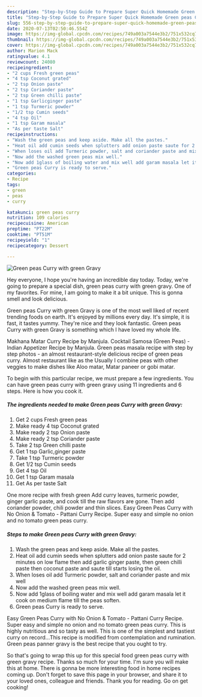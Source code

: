 ```yaml
---
description: "Step-by-Step Guide to Prepare Super Quick Homemade Green peas Curry with green Gravy"
title: "Step-by-Step Guide to Prepare Super Quick Homemade Green peas Curry with green Gravy"
slug: 556-step-by-step-guide-to-prepare-super-quick-homemade-green-peas-curry-with-green-gravy
date: 2020-07-13T02:50:46.554Z
image: https://img-global.cpcdn.com/recipes/749a003a7544e3b2/751x532cq70/green-peas-curry-with-green-gravy-recipe-main-photo.jpg
thumbnail: https://img-global.cpcdn.com/recipes/749a003a7544e3b2/751x532cq70/green-peas-curry-with-green-gravy-recipe-main-photo.jpg
cover: https://img-global.cpcdn.com/recipes/749a003a7544e3b2/751x532cq70/green-peas-curry-with-green-gravy-recipe-main-photo.jpg
author: Marion Mack
ratingvalue: 4.1
reviewcount: 24080
recipeingredient:
- "2 cups Fresh green peas"
- "4 tsp Coconut grated"
- "2 tsp Onion paste"
- "2 tsp Coriander paste"
- "2 tsp Green chilli paste"
- "1 tsp Garlicginger paste"
- "1 tsp Turmeric powder"
- "1/2 tsp Cumin seeds"
- "4 tsp Oil"
- "1 tsp Garam masala"
- "As per taste Salt"
recipeinstructions:
- "Wash the green peas and keep aside. Make all the pastes."
- "Heat oil add cumin seeds when splutters add onion paste saute for 2 minutes on low flame then add garlic ginger paste, then green chilli paste then coconut paste and saute till starts losing the oil."
- "When loses oil add Turmeric powder, salt and coriander paste and mix well"
- "Now add the washed green peas mix well."
- "Now add 1glass of boiling water and mix well add garam masala let it cook on medium flame till the peas soften."
- "Green peas Curry is ready to serve."
categories:
- Recipe
tags:
- green
- peas
- curry

katakunci: green peas curry 
nutrition: 109 calories
recipecuisine: American
preptime: "PT22M"
cooktime: "PT51M"
recipeyield: "1"
recipecategory: Dessert

---
```



![Green peas Curry with green Gravy](https://img-global.cpcdn.com/recipes/749a003a7544e3b2/751x532cq70/green-peas-curry-with-green-gravy-recipe-main-photo.jpg)

Hey everyone, I hope you're having an incredible day today. Today, we're going to prepare a special dish, green peas curry with green gravy. One of my favorites. For mine, I am going to make it a bit unique. This is gonna smell and look delicious.

Green peas Curry with green Gravy is one of the most well liked of recent trending foods on earth. It's enjoyed by millions every day. It's simple, it is fast, it tastes yummy. They're nice and they look fantastic. Green peas Curry with green Gravy is something which I have loved my whole life.

Makhana Matar Curry Recipe by Manjula. Cocktail Samosa (Green Peas) - Indian Appetizer Recipe by Manjula. Green peas masala recipe with step by step photos - an almost restaurant-style delicious recipe of green peas curry. Almost restaurant like as the Usually I combine peas with other veggies to make dishes like Aloo matar, Matar paneer or gobi matar.


To begin with this particular recipe, we must prepare a few ingredients. You can have green peas curry with green gravy using 11 ingredients and 6 steps. Here is how you cook it.

<!--inarticleads1-->

##### The ingredients needed to make Green peas Curry with green Gravy:

1. Get 2 cups Fresh green peas
1. Make ready 4 tsp Coconut grated
1. Make ready 2 tsp Onion paste
1. Make ready 2 tsp Coriander paste
1. Take 2 tsp Green chilli paste
1. Get 1 tsp Garlic,ginger paste
1. Take 1 tsp Turmeric powder
1. Get 1/2 tsp Cumin seeds
1. Get 4 tsp Oil
1. Get 1 tsp Garam masala
1. Get As per taste Salt


One more recipe with fresh green Add curry leaves, turmeric powder, ginger garlic paste, and cook till the raw flavors are gone. Then add coriander powder, chili powder and thin slices. Easy Green Peas Curry with No Onion &amp; Tomato - Pattani Curry Recipe. Super easy and simple no onion and no tomato green peas curry. 

<!--inarticleads2-->

##### Steps to make Green peas Curry with green Gravy:

1. Wash the green peas and keep aside. Make all the pastes.
1. Heat oil add cumin seeds when splutters add onion paste saute for 2 minutes on low flame then add garlic ginger paste, then green chilli paste then coconut paste and saute till starts losing the oil.
1. When loses oil add Turmeric powder, salt and coriander paste and mix well
1. Now add the washed green peas mix well.
1. Now add 1glass of boiling water and mix well add garam masala let it cook on medium flame till the peas soften.
1. Green peas Curry is ready to serve.


Easy Green Peas Curry with No Onion &amp; Tomato - Pattani Curry Recipe. Super easy and simple no onion and no tomato green peas curry. This is highly nutritious and so tasty as well. This is one of the simplest and tastiest curry on record…This recipe is modified from contemplation and rumination. Green peas panner gravy is the best recipe that you ought to try. 

So that's going to wrap this up for this special food green peas curry with green gravy recipe. Thanks so much for your time. I'm sure you will make this at home. There is gonna be more interesting food in home recipes coming up. Don't forget to save this page in your browser, and share it to your loved ones, colleague and friends. Thank you for reading. Go on get cooking!
